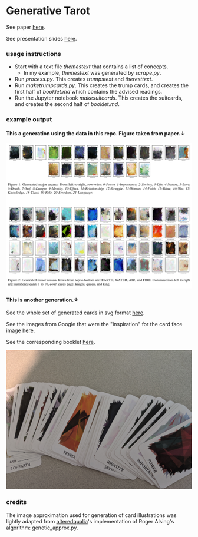 # Generative Tarot

See paper [here](EXAG_Workshop__Generative_Tarot.pdf).

See presentation slides [here](Generative_Tarot_EXAG_presentation.pdf).

### usage instructions

- Start with a text file *themestext* that contains a list of concepts.
  - In my example, *themestext* was generated by *scrape.py*.
- Run *process.py*. This creates *trumpstext* and *theresttext*.
- Run *maketrumpcards.py*. This creates the trump cards, and creates the first half of *booklet.md* which contains the advised readings.
- Run the Jupyter notebook *makesuitcards*. This creates the suitcards, and creates the second half of *booklet.md*.

### example output

#### This a generation using the data in this repo. Figure taken from paper.↓
![](Screenshot_cards.png)

#### This is another generation.↓

See the whole set of generated cards in svg format [here](cards).

See the images from Google that were the "inspiration" for the card face image [here](found_imgs).

See the corresponding booklet [here](booklet.md).

![](Screenshot_cards2.png)

### credits

The image approximation used for generation of card illustrations was lightly adapted from [alteredqualia](https://alteredqualia.com/visualization/evolve/)'s implementation of Roger Alsing's algorithm: genetic_approx.py.

